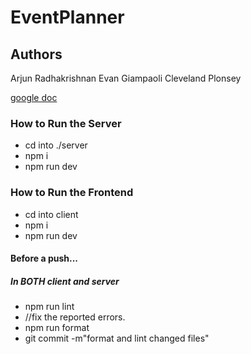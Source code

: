 # EventPlanner
## Authors
Arjun Radhakrishnan
Evan Giampaoli
Cleveland Plonsey

[google doc](https://docs.google.com/document/d/1JQNv3gdr3RlZAjlibX9VRvWxki8vk-S9u9R6pM6U0Zk/edit?usp=sharing)


### How to Run the Server
- cd into ./server
- npm i
- npm run dev

### How to Run the Frontend
- cd into client
- npm i
- npm run dev

#### Before a push...
##### In BOTH client and server 
- npm run lint
- //fix the reported errors. 
- npm run format
- git commit -m"format and lint changed files"
